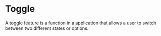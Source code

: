 # Toggle

A toggle feature is a function in a application that allows a user to switch between two different states or options.
